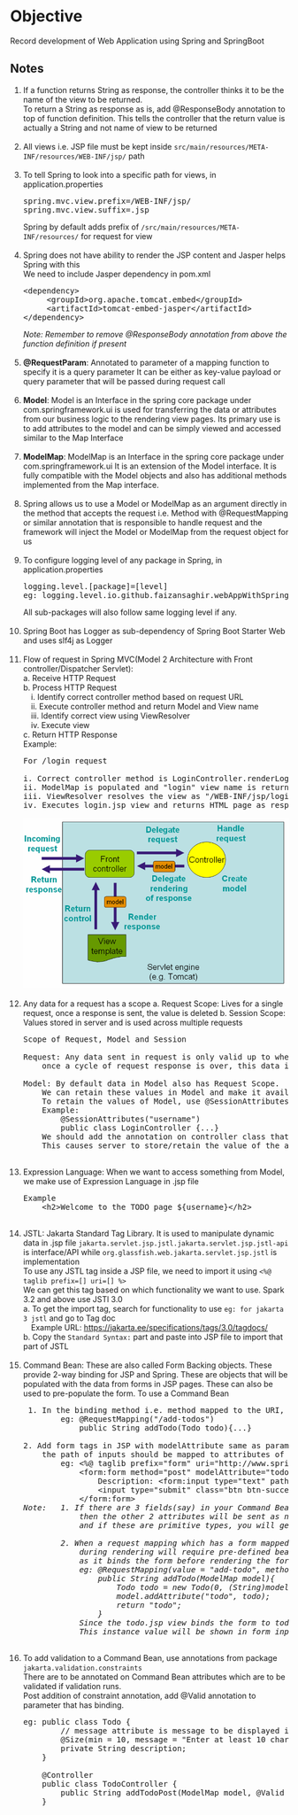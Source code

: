 # Objective

Record development of Web Application using Spring and SpringBoot

## Notes

1. If a function returns String as response, the controller thinks it to be the name of the view to be returned. <br>
    To return a String as response as is, add @ResponseBody annotation to top of function definition. 
    This tells the controller that the return value is actually a String and not name of view to be returned
    <br><br>
2. All views i.e. JSP file must be kept inside <code>src/main/resources/META-INF/resources/WEB-INF/jsp/</code> path
    <br><br>
3. To tell Spring to look into a specific path for views, in application.properties
    <pre>spring.mvc.view.prefix=/WEB-INF/jsp/
   spring.mvc.view.suffix=.jsp</pre>
    Spring by default adds prefix of <code>/src/main/resources/META-INF/resources/</code> for request for view
    <br><br>
4. Spring does not have ability to render the JSP content and Jasper helps Spring with this <br>
    We need to include Jasper dependency in pom.xml
    <pre>&lt;dependency&gt;
        &lt;groupId&gt;org.apache.tomcat.embed&lt;/groupId&gt;
        &lt;artifactId&gt;tomcat-embed-jasper&lt;/artifactId&gt;
   &lt;/dependency&gt;
   </pre>
    <em>Note: Remember to remove @ResponseBody annotation from above the function definition if present</em> <br><br>
5. <strong>@RequestParam</strong>: Annotated to parameter of a mapping function to specify it is a query parameter 
    It can be either as key-value payload or query parameter that will be passed during request call <br><br>
6. <strong>Model</strong>: Model is an Interface in the spring core package under com.springframework.ui 
    is used for transferring the data or attributes from our business logic to the rendering view pages. 
    Its primary use is to add attributes to the model and can be simply viewed and accessed similar to the Map Interface <br><br>
7. <strong>ModelMap</strong>: ModelMap is an Interface in the spring core package under com.springframework.ui
   It is an extension of the Model interface. It is fully compatible with the Model objects 
    and also has additional methods implemented from the Map interface. <br><br>
8. Spring allows us to use a Model or ModelMap as an argument directly in the method that accepts the request 
    i.e. Method with @RequestMapping or similar annotation that is responsible to handle request
    and the framework will inject the Model or ModelMap from the request object for us <br><br>
9. To configure logging level of any package in Spring, in application.properties
    <pre>logging.level.[package]=[level]
   eg: logging.level.io.github.faizansaghir.webAppWithSpringAndSpringBoot=info
   </pre>
    All sub-packages will also follow same logging level if any. <br><br>
10. Spring Boot has Logger as sub-dependency of Spring Boot Starter Web and uses slf4j as Logger <br><br>
11. Flow of request in Spring MVC(Model 2 Architecture with Front controller/Dispatcher Servlet): <br>
    a. Receive HTTP Request <br>
    b. Process HTTP Request <br>
    &emsp;i. Identify correct controller method based on request URL <br>
    &emsp;ii. Execute controller method and return Model and View name <br>
    &emsp;iii. Identify correct view using ViewResolver <br>
    &emsp;iv. Execute view <br>
    c. Return HTTP Response <br>
    Example:
    <pre>For /login request

    i. Correct controller method is LoginController.renderLoginPage method
    ii. ModelMap is populated and "login" view name is returned as response
    iii. ViewResolver resolves the view as "/WEB-INF/jsp/login.jsp" using configuration in application.properties
    iv. Executes login.jsp view and returns HTML page as response
    </pre> 
    ![Reference](./src/main/resources/static/MVCFlow.png) <br><br>
12. Any data for a request has a scope
    a. Request Scope: Lives for a single request, once a response is sent, the value is deleted
    b. Session Scope: Values stored in server and is used across multiple requests
    <pre>Scope of Request, Model and Session

    Request: Any data sent in request is only valid up to when the response is sent, 
        once a cycle of request response is over, this data is deleted from server
    
    Model: By default data in Model also has Request Scope. 
        We can retain these values in Model and make it available across multiple controllers and request.
        To retain the values of Model, use @SessionAttributes annotation on class
        Example:
            @SessionAttributes("username")
            public class LoginController {...}
        We should add the annotation on controller class that set these attributes in Model. 
        This causes server to store/retain the value of the attribute in Model for future requests also
    </pre> <br>
13. Expression Language: When we want to access something from Model, we make use of Expression Language in .jsp file
    <pre>Example
        &lt;h2&gt;Welcome to the TODO page ${username}&lt;/h2&gt;</pre> <br>
14. JSTL: Jakarta Standard Tag Library. It is used to manipulate dynamic data in .jsp file
    <code>jakarta.servlet.jsp.jstl.jakarta.servlet.jsp.jstl-api</code> is interface/API 
    while <code>org.glassfish.web.jakarta.servlet.jsp.jstl</code> is implementation <br>
    To use any JSTL tag inside a JSP file, we need to import it using <code><%@ taglib prefix=[] uri=[] %></code> <br>
    We can get this tag based on which functionality we want to use. Spark 3.2 and above use JSTl 3.0 <br>
    a. To get the import tag, search for functionality to use <code>eg: for jakarta 3 jstl</code> and go to Tag doc <br>
&emsp;Example URL: https://jakarta.ee/specifications/tags/3.0/tagdocs/ <br>
    b. Copy the <code>Standard Syntax:</code> part and paste into JSP file to import that part of JSTL <br><br>
15. Command Bean: These are also called Form Backing objects. These provide 2-way binding for JSP and Spring.
    These are objects that will be populated with the data from forms in JSP pages. 
    These can also be used to pre-populate the form. To use a Command Bean
    <pre> 1. In the binding method i.e. method mapped to the URI, add an attribute of required type
            eg: @RequestMapping("/add-todos")
                public String addTodo(Todo todo){...}
    
    2. Add form tags in JSP with modelAttribute same as parameter name of mapped method, 
        the path of inputs should be mapped to attributes of the Command Bean
            eg: &lt;%@ taglib prefix="form" uri="http://www.springframework.org/tags/form" %&gt;
                &lt;form:form method="post" modelAttribute="todo"&gt;
                    Description: &lt;form:input type="text" path="description" required="required"/&gt;
                    &lt;input type="submit" class="btn btn-success"/&gt;
                &lt;/form:form&gt;
    <em>Note:   1. If there are 3 fields(say) in your Command Bean and you only map 1 attribute, 
                then the other 2 attributes will be sent as null 
                and if these are primitive types, you will get conversion error
    
            2. When a request mapping which has a form mapped to a Command Bean, 
                during rendering will require pre-defined bean to pre-populate the form, 
                as it binds the form before rendering the form thus we need to provide an instance with some default values
                eg: @RequestMapping(value = "add-todo", method = RequestMethod.GET)
                    public String addTodo(ModelMap model){
                        Todo todo = new Todo(0, (String)model.get("username"), "", LocalDate.now().plusYears(1), false);
                        model.addAttribute("todo", todo);
                        return "todo";
                    }
                Since the todo.jsp view binds the form to todo Command Bean, we need to provide a dummy instance
                This instance value will be shown in form inputs by default. </em></pre> <br>
16. To add validation to a Command Bean, use annotations from package <code>jakarta.validation.constraints</code> <br>
    There are to be annotated on Command Bean attributes which are to be validated if validation runs. <br>
    Post addition of constraint annotation, add @Valid annotation to parameter that has binding.
    <pre>eg: public class Todo {
            // message attribute is message to be displayed if validation fails
            @Size(min = 10, message = "Enter at least 10 characters")
            private String description;
        }
        
        @Controller
        public class TodoController {
            public String addTodoPost(ModelMap model, @Valid Todo todo){...}
        } </pre> <br>
